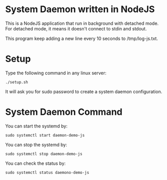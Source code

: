 # System Daemon written in NodeJS

This is a NodeJS application that run in background with detached mode. For detached mode, it means it doesn't connect to stdin and stdout. 

This program keep adding a new line every 10 seconds to /tmp/log-js.txt.


# Setup
Type the following command in any linux server:
```
./setup.sh
```

It will ask you for sudo password to create a system daemon configuration.

# System Daemon Command

You can start the systemd by:
```
sudo systemctl start daemon-demo-js
```

You can stop the systemd by:
```
sudo systemctl stop daemon-demo-js
```

You can check the status by:
```
sudo systemctl status daemono-demo-js
```


